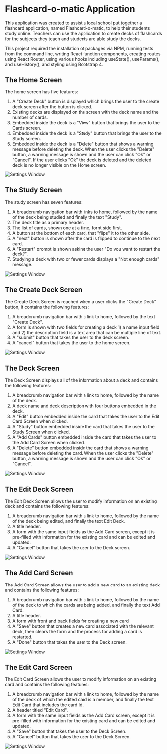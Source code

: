 # Flashcard-o-matic Application

This application was created to assist a local school put together a flashcard application, named Flashcard-o-matic, to help their students study online.  Teachers can use the application to create decks of flashcards for the subjects they teach and students are able study the decks.

This project required the installation of packages via NPM, running tests from the command line, writing React function components, creating routes using React Router, using various hooks including useState(), useParams(), and useHistory(), and styling using Bootstrap 4.

## The Home Screen

The home screen has five features:

1. A "Create Deck" button is displayed which brings the user to the create deck screen after the button is clicked.
2. Existing decks are displayed on the screen with the deck name and the number of cards.
3. Embedded inside the deck is a "View" button that brings the user to the Cards screen.
4. Embedded inside the deck is a "Study" button that brings the user to the Study screen.
5. Embedded inside the deck is a "Delete" button that shows a warning message before deleting the deck.  When the user clicks the "Delete" button, a warning message is shown and the user can click "Ok" or "Cancel".  If the user clicks "Ok" the deck is deleted and the deleted deck is no longer visible on the Home screen.

![Settings Window](https://raw.github.com/rimachaib/project-flashcard-o-matic/main/screenshots/home-screen.png)

## The Study Screen

The study screen has seven features:

1. A breadcrumb navigation bar with links to home, followed by the name of the deck being studied and finally the text "Study".
2. The deck title as a primary header.
3. The list of cards, shown one at a time, fornt side first.
4. A button at the bottom of each card, that "flips" it to the other side.
5. A "next" button is shown after the card is flipped to continue to the next card.
6. A "Restart" prompt is shown asking the user "Do you want to restart the deck?".
7. Studying a deck with two or fewer cards displays a "Not enough cards" message.

![Settings Window](https://raw.github.com/rimachaib/project-flashcard-o-matic/main/screenshots/study-screen.png)

## The Create Deck Screen

The Create Deck Screen is reached when a user clicks the "Create Deck" button, it contains the following features:

1. A breadcrumb navigation bar with a link to home, followed by the text "Create Deck".
2. A form is shown with two fields for creating a deck 1) a name input field and 2) the description field is a text area that can be multiple line of text.
3. A "submit" button that takes the user to the deck screen.
4. A "cancel" button that takes the user to the home screen.

![Settings Window](https://raw.github.com/rimachaib/project-flashcard-o-matic/main/screenshots/create-screen.png)

## The Deck Screen

The Deck Screen displays all of the information about a deck and contains the following features:

1. A breadcrumb navigation bar with a link to home, followed by the name of the deck.
2. A deck name and deck description with four buttons embedded in the deck.
3. A "Edit" button embedded inside the card that takes the user to the Edit Card Screen when clicked.
4. A "Study" button embedded inside the card that takes the user to the Study Screen when clicked.
5. A "Add Cards" button embedded inside the card that takes the user to the Add Card Screen when clicked.
6. A "Delete" button embedded inside the card that shows a warning message before deleting the card.  When the user clicks the "Delete" button, a warning message is shown and the user can click "Ok" or "Cancel".

![Settings Window](https://raw.github.com/rimachaib/project-flashcard-o-matic/main/screenshots/deck-screen.png)

## The Edit Deck Screen

The Edit Deck Screen allows the user to modify information on an existing deck and contains the following features: 

1. A breadcrumb navigation bar with a link to home, followed by the name of the deck being edited, and finally the text Edit Deck.
2. A title header.
3. A form with the same input fields as the Add Card screen, except it is pre-filled with information for the existing card and can be edited and updated.
4. A "Cancel" button that takes the user to the Deck screen.

![Settings Window](https://raw.github.com/rimachaib/project-flashcard-o-matic/main/screenshots/edit-deck-screen.png)

## The Add Card Screen

The Add Card Screen allows the user to add a new card to an existing deck and contains the following features:

1. A breadcrumb navigation bar with a link to home, followed by the name of the deck to which the cards are being added, and finally the text Add Card.
2. A title header.
3. A form with front and back fields for creating a new card
4. A "Save" button that creates a new card associated with the relevant deck, then clears the form and the process for adding a card is restarted.
5. A "Done" button that takes the user to the Deck screen.

![Settings Window](https://raw.github.com/rimachaib/project-flashcard-o-matic/main/screenshots/add-card-screen.png)

## The Edit Card Screen

The Edit Card Screen allows the user to modify information on an existing card and contains the following features:

1.  A breadcrumb navigation bar with a link to home, followed by the name of the deck of which the edited card is a member, and finally the text Edit Card that includes the card Id.
2.  A header titled "Edit Card".
3.  A form with the same input fields as the Add Card screen, except it is pre-filled with information for the existing card and can be edited and updated.
4.  A "Save" button that takes the user to the Deck Screen.
5.  A "Cancel" button that takes the user to the Deck Screen.

![Settings Window](https://raw.github.com/rimachaib/project-flashcard-o-matic/main/screenshots/edit-card.png)

